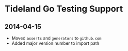 Tideland Go Testing Support
===========================

2014-04-15
----------

- Moved `asserts` and `generators` to `github.com`
- Added major version number to import path
